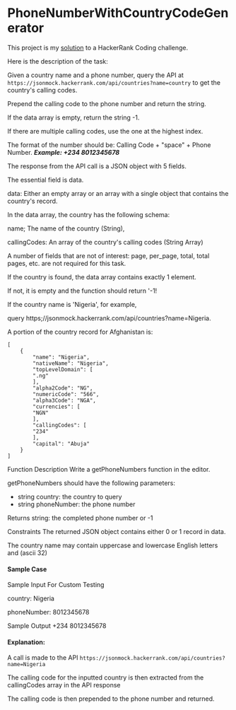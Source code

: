 # PhoneNumberWithCountryCodeGenerator

This project is my [solution]() to a HackerRank Coding challenge.

Here is the description of the task:

Given a country name and a phone number, query the API
at ```https://jsonmock.hackerrank.com/api/countries?name=country``` to get the country's calling
codes. 

Prepend the calling code to the phone
number and return the string. 

If the data array is empty, return the string -1. 

If there are multiple calling codes, use the one at the highest index.

The format of the number should be: Calling Code +  "space" + Phone Number.
**_Example:
+234 8012345678_**

The response from the API call is a JSON object with 5 fields. 

The essential field is data.

data: Either an empty array or an array with a
single object that contains the country's record.

In the data array, the country has the following schema:

name; The name of the country (String),

callingCodes: An array of the country's calling codes (String Array)

A number of fields that are not of interest:
page, per_page, total, total pages, etc. are not
required for this task.

If the country is found, the data array contains exactly 1 element. 

If not, it is empty and the function should return '-1!

If the country name is 'Nigeria', for example, 

query  https;//jsonmock.hackerrank.com/api/countries?name=Nigeria. 

A portion of the country
record for Afghanistan is:
```
[
    {
        "name": "Nigeria",
        "nativeName": "Nigeria",
        "topLevelDomain": [
        ".ng"
        ],
        "alpha2Code": "NG",
        "numericCode": "566",
        "alpha3Code": "NGA",
        "currencies": [
        "NGN"
        ],
        "callingCodes": [
        "234"
        ],
        "capital": "Abuja"
    }
]
```


Function Description 
Write a getPhoneNumbers function in the
editor.

getPhoneNumbers should have the following parameters:

* string country: the country to query 
* string phoneNumber: the phone number

Returns
string: the completed phone number or -1

Constraints
The returned JSON object contains either 0 or 1
record in data.

The country name may contain uppercase and
lowercase English letters and <space> (ascii 32)

#### Sample Case
Sample Input For Custom Testing

country: Nigeria

phoneNumber: 8012345678

Sample Output
+234 8012345678

#### Explanation:

A call is made to the API ``` https://jsonmock.hackerrank.com/api/countries?name=Nigeria ```

The calling code for the inputted country is then extracted from the callingCodes array in the API response 

The calling code is then prepended to the phone number and returned.




